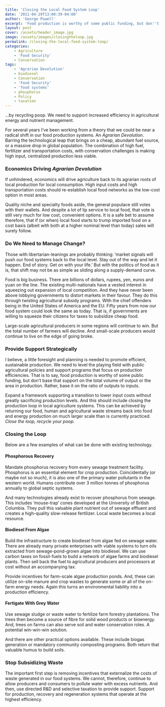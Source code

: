 ```yaml
---
title: 'Closing the Local Food System Loop'
date: '2011-04-29T13:00:39-04:00'
author: 'George Powell'
excerpt: 'Food production is worthy of some public funding, but don''t base that support on the total volume of output or the area in production, but rather the ratio of outputs to inputs and expand a framework supporting a transition to lower input costs without greatly sacrificing production levels.'
layout: post
cover: /assets/header_image.jpg
image: /assets/images/closingtheloop.jpg
permalink: /closing-the-local-food-system-loop/
categories:
    - Agriculture
    - 'Food Security'
    - Conservation
tags:
    - 'Agrarian Devolution'
    - biodiesel
    - Conservation
    - 'Food Security'
    - 'food systems'
    - phosphorus
    - Policy
    - taxation
---
```


…by recycling poop. We need to support increased efficiency in agricultural energy and nutrient management.

For several years I’ve been working from a theory that we could be near a radical shift in our food production systems. An *Agrarian Devolution*. Barring the technological leap that brings on a cheap, abundant fuel source, or a massive drop in global population. The combination of high fuel, fertilizer and transportation costs, with conservation challenges is making high input, centralized production less viable.

### Economics Driving *Agrarian Devolution*

If unhindered, economics will drive agriculture back to its agrarian roots of local production for local consumption. High input costs and high transportation costs should re-establish local food networks as the low-cost option in most areas.

Quality niche and specialty foods aside, the general populace still votes with their wallets. And despite a lot of lip service to local food, that vote is still very much for low cost, convenient options. It is a safe bet to assume therefore, that if (or when) local food starts to trump imported food on a cost basis (albeit with both at a higher nominal level than today) sales will surely follow.

### Do We Need to Manage Change?

Those with libertarian-leanings are probably thinking: ‘market signals will push our food systems back to the local level. Stay out of the way and let it happen. End of story. Get on with your life.’ But with the politics of food as it is, that shift may not be as simple as sliding along a supply-demand curve.

Food is big business. There are billions of dollars, rupees, yen, euros and yuan on the line. The existing multi-nationals have a vested interest in squeezing out expansion of local competition. And they have never been above lobbying governments to distort markets in their favour. They do this through twisting agricultural subsidy programs. With the chief offenders being in the United States of America and the EU. Fifty years from now our food system could look the same as today. That is, if governments are willing to squeeze their citizens for taxes to subsidize cheap food.

Large-scale agricultural producers in some regions will continue to win. But the total number of farmers will decline. And small-scale producers would continue to live on the edge of going broke.

### Provide Support Strategically

I believe, a little foresight and planning is needed to promote efficient, sustainable production. We need to level the playing field with public agricultural policies and support programs that focus on production efficiencies. That is to say, food production is worthy of some public funding, but don’t base that support on the total volume of output or the area in production. Rather, base it on the ratio of outputs to inputs.

Expand a framework supporting a transition to lower input costs without greatly sacrificing production levels. And this should include closing the production loop in local agriculture systems. This can be achieved by returning our food, human and agricultural waste streams back into food and energy production on much larger scale than is currently practiced. *Close the loop, recycle your poop.*

### Closing the Loop

Below are a few examples of what can be done with existing technology.

#### Phosphorous Recovery

Mandate phosphorus recovery from every sewage treatment facility. Phosphorus is an essential element for crop production. Coincidentally (or maybe not so much), it is also one of the primary water pollutants in the western world. Humans contribute over 3 million tonnes of phosphorus annually to global septic systems.

 And many technologies already exist to recover phosphorus from sewage. This includes ‘mouse-trap’ cones developed at the University of British Columbia. They pull this valuable plant nutrient out of sewage effluent and creates a high-quality slow-release fertilizer. Local waste becomes a local resource.

#### Biodiesel From Algae

Build the infrastructure to create biodiesel from algae fed on sewage water. There are already many private enterprises with viable systems to turn oils extracted from sewage-pond-grown algae into biodiesel. We can use carbon taxes on fossil-fuels to build a network of algae farms and biodiesel plants. Then sell back the fuel to agricultural producers and processors at cost without an accompanying tax.

Provide incentives for farm-scale algae production ponds. And, these can utilize on-site manure and crop wastes to generate some or all of the on-farm energy needs. Again this turns an environmental liability into a production efficiency.

#### Fertigate With Grey Water

Use sewage sludge or waste water to fertilize farm forestry plantations. The trees then become a source of fibre for solid wood products or bioenergy. And, trees on farms can also serve soil and water conservation roles. A potential win-win-win solution.

And there are other practical options available. These include biogas generation or mandatory community composting programs. Both return that valuable humus to build soils.

### Stop Subsidizing Waste

The important first step is removing incentives that externalize the costs of waste generated in our food systems. We cannot, therefore, continue to allow producers and consumers to pollute water with excess nutrients. And then, use directed R&amp;D and selective taxation to provide support. Support for production, recovery and regeneration systems that operate at the highest efficiency.
